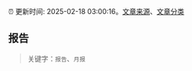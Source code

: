 :alarm_clock: 更新时间: 2025-02-18 03:00:16。[文章来源](/README.md)、[文章分类](/TAGS.md)

## 报告


> 关键字：`报告`、`月报`



